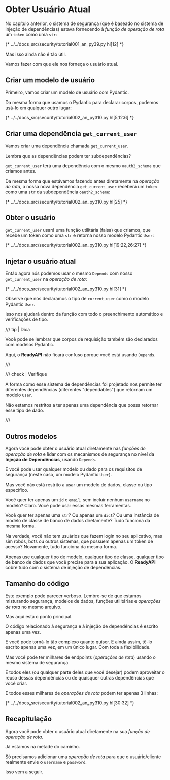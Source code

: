# Obter Usuário Atual

No capítulo anterior, o sistema de segurança (que é baseado no sistema de injeção de dependências) estava fornecendo à *função de operação de rota* um `token` como uma `str`:

{* ../../docs_src/security/tutorial001_an_py39.py hl[12] *}

Mas isso ainda não é tão útil.

Vamos fazer com que ele nos forneça o usuário atual.

## Criar um modelo de usuário

Primeiro, vamos criar um modelo de usuário com Pydantic.

Da mesma forma que usamos o Pydantic para declarar corpos, podemos usá-lo em qualquer outro lugar:

{* ../../docs_src/security/tutorial002_an_py310.py hl[5,12:6] *}

## Criar uma dependência `get_current_user`

Vamos criar uma dependência chamada `get_current_user`.

Lembra que as dependências podem ter subdependências?

`get_current_user` terá uma dependência com o mesmo `oauth2_scheme` que criamos antes.

Da mesma forma que estávamos fazendo antes diretamente na *operação de rota*, a nossa nova dependência `get_current_user` receberá um `token` como uma `str` da subdependência `oauth2_scheme`:

{* ../../docs_src/security/tutorial002_an_py310.py hl[25] *}

## Obter o usuário

`get_current_user` usará uma função utilitária (falsa) que criamos, que recebe um token como uma `str` e retorna nosso modelo Pydantic `User`:

{* ../../docs_src/security/tutorial002_an_py310.py hl[19:22,26:27] *}

## Injetar o usuário atual

Então agora nós podemos usar o mesmo `Depends` com nosso `get_current_user` na *operação de rota*:

{* ../../docs_src/security/tutorial002_an_py310.py hl[31] *}

Observe que nós declaramos o tipo de `current_user` como o modelo Pydantic `User`.

Isso nos ajudará dentro da função com todo o preenchimento automático e verificações de tipo.

/// tip | Dica

Você pode se lembrar que corpos de requisição também são declarados com modelos Pydantic.

Aqui, o **ReadyAPI** não ficará confuso porque você está usando `Depends`.

///

/// check | Verifique

A forma como esse sistema de dependências foi projetado nos permite ter diferentes dependências (diferentes "dependables") que retornam um modelo `User`.

Não estamos restritos a ter apenas uma dependência que possa retornar esse tipo de dado.

///

## Outros modelos

Agora você pode obter o usuário atual diretamente nas *funções de operação de rota* e lidar com os mecanismos de segurança no nível da **Injeção de Dependências**, usando `Depends`.

E você pode usar qualquer modelo ou dado para os requisitos de segurança (neste caso, um modelo Pydantic `User`).

Mas você não está restrito a usar um modelo de dados, classe ou tipo específico.

Você quer ter apenas um `id` e `email`, sem incluir nenhum `username` no modelo? Claro. Você pode usar essas mesmas ferramentas.

Você quer ter apenas uma `str`? Ou apenas um `dict`? Ou uma instância de modelo de classe de banco de dados diretamente? Tudo funciona da mesma forma.

Na verdade, você não tem usuários que fazem login no seu aplicativo, mas sim robôs, bots ou outros sistemas, que possuem apenas um token de acesso? Novamente, tudo funciona da mesma forma.

Apenas use qualquer tipo de modelo, qualquer tipo de classe, qualquer tipo de banco de dados que você precise para a sua aplicação. O **ReadyAPI** cobre tudo com o sistema de injeção de dependências.

## Tamanho do código

Este exemplo pode parecer verboso. Lembre-se de que estamos misturando segurança, modelos de dados, funções utilitárias e *operações de rota* no mesmo arquivo.

Mas aqui está o ponto principal.

O código relacionado à segurança e à injeção de dependências é escrito apenas uma vez.

E você pode torná-lo tão complexo quanto quiser. E ainda assim, tê-lo escrito apenas uma vez, em um único lugar. Com toda a flexibilidade.

Mas você pode ter milhares de endpoints (*operações de rota*) usando o mesmo sistema de segurança.

E todos eles (ou qualquer parte deles que você desejar) podem aproveitar o reuso dessas dependências ou de quaisquer outras dependências que você criar.

E todos esses milhares de *operações de rota* podem ter apenas 3 linhas:

{* ../../docs_src/security/tutorial002_an_py310.py hl[30:32] *}

## Recapitulação

Agora você pode obter o usuário atual diretamente na sua *função de operação de rota*.

Já estamos na metade do caminho.

Só precisamos adicionar uma *operação de rota* para que o usuário/cliente realmente envie o `username` e `password`.

Isso vem a seguir.
